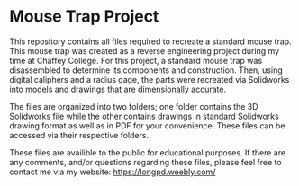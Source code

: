 # Mouse Trap Project
This repository contains all files required to recreate a standard mouse trap. This mouse trap was created as a reverse engineering project during my time at Chaffey College. For this project, a standard mouse trap was disassembled to determine its components and construction. Then, using digital caliphers and a radius gage, the parts were recreated via Solidworks into models and drawings that are dimensionally accurate.

The files are organized into two folders; one folder contains the 3D Solidworks file while the other contains drawings in standard Solidworks drawing format as well as in PDF for your convenience. These files can be accessed via their respective folders.

These files are availible to the public for educational purposes. If there are any comments, and/or questions regarding these files, please feel free to contact me via my website: https://longpd.weebly.com/

